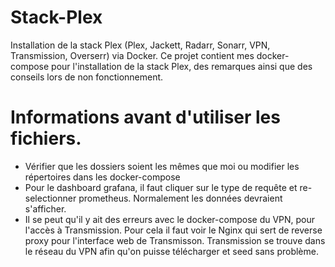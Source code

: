 # Stack-Plex
Installation de la stack Plex (Plex, Jackett, Radarr, Sonarr, VPN, Transmission, Overserr) via Docker.
Ce projet contient mes docker-compose pour l'installation de la stack Plex, des remarques ainsi que des conseils lors de non fonctionnement.

# Informations avant d'utiliser les fichiers.

  - Vérifier que les dossiers soient les mêmes que moi ou modifier les répertoires dans les docker-compose
  - Pour le dashboard grafana, il faut cliquer sur le type de requête et re-selectionner prometheus. Normalement les données devraient s'afficher.
  - Il se peut qu'il y ait des erreurs avec le docker-compose du VPN, pour l'accès à Transmission. Pour cela il faut voir le Nginx qui sert de reverse proxy pour l'interface web de Transmisson. Transmission se trouve dans le réseau du VPN afin qu'on puisse télécharger et seed sans problème.
